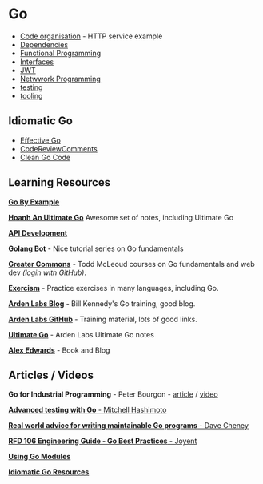 # Go

- [Code organisation](./code-organisation/) - HTTP service example
- [Dependencies](./dependencies/)
- [Functional Programming](./functional-programming/)
- [Interfaces](./interfaces/)
- [JWT](./jwt/)
- [Netwwork Programming](./network-programming/)
- [testing](./testing/)
- [tooling](./tooling/)

## Idiomatic Go

- [Effective Go](https://golang.org/doc/effective_go.html)
- [CodeReviewComments](https://github.com/golang/go/wiki/CodeReviewComments)
- [Clean Go Code](https://github.com/Pungyeon/clean-go-article)

## Learning Resources

**[Go By Example](https://gobyexample.com/)**

**[Hoanh An Ultimate Go](https://github.com/hoanhan101/ultimate-go)** Awesome set of notes, including Ultimate Go

**[API Development](https://leanpub.com/b/golang-app-bundle)**

**[Golang Bot](https://golangbot.com/learn-golang-series)** - Nice tutorial series on Go fundamentals

**[Greater Commons](https://greatercommons.com/learn/golang)** - Todd McLeoud courses on Go fundamentals and web dev _(login with GitHub)_.

**[Exercism](http://exercism.io/)** - Practice exercises in many languages, including Go.

**[Arden Labs Blog](https://www.ardanlabs.com/blog/)** - Bill Kennedy's Go training, good blog.

**[Arden Labs GitHub](https://github.com/ardanlabs/gotraining)** - Training material, lots of good links.

**[Ultimate Go](https://github.com/ardanlabs/gotraining/blob/master/topics/go/README.md)** - Arden Labs Ultimate Go notes

**[Alex Edwards](https://www.alexedwards.net/)** - Book and Blog

## Articles / Videos

**Go for Industrial Programming** - Peter Bourgon - [article](http://peter.bourgon.org/go-for-industrial-programming/) / [video](https://www.youtube.com/watch?v=PTE4VJIdHPg)

[**Advanced testing with Go** - Mitchell Hashimoto](https://www.youtube.com/watch?v=8hQG7QlcLBk)

[**Real world advice for writing maintainable Go programs** - Dave Cheney](https://dave.cheney.net/practical-go/presentations/qcon-china.html)

[**RFD 106 Engineering Guide - Go Best Practices** - Joyent](https://github.com/joyent/rfd/blob/master/rfd/0106/README.adoc)

[**Using Go Modules**](https://blog.golang.org/using-go-modules)

[**Idiomatic Go Resources**](https://medium.com/@dgryski/idiomatic-go-resources-966535376dba)
